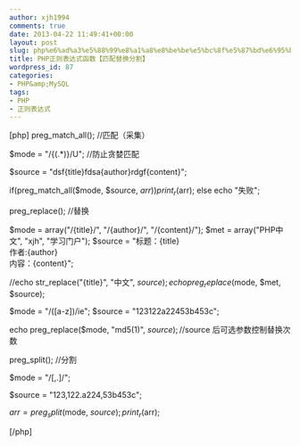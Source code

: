 ```yaml
---
author: xjh1994
comments: true
date: 2013-04-22 11:49:41+00:00
layout: post
slug: php%e6%ad%a3%e5%88%99%e8%a1%a8%e8%be%be%e5%bc%8f%e5%87%bd%e6%95%b0%e3%80%90%e5%8c%b9%e9%85%8d%e6%9b%bf%e6%8d%a2%e5%88%86%e5%89%b2%e3%80%91
title: PHP正则表达式函数【匹配替换分割】
wordpress_id: 87
categories:
- PHP&amp;MySQL
tags:
- PHP
- 正则表达式
---
```


[php]
preg_match_all();                //匹配（采集）

 $mode = "/{(.*)}/U";            //防止贪婪匹配

 $source = "dsf{title}fdsa{author}rdgf{content}";

 if(preg_match_all($mode, $source, $arr))
 	print_r ($arr);
 else
 	echo "失败";

preg_replace();                    //替换

$mode = array("/{title}/", "/{author}/", "/{content}/");
 $met = array("PHP中文", "xjh", "学习门户");
 $source = "标题：{title}<br />作者:{author}<br />内容：{content}";

 //echo str_replace("{title}", "中文", $source);
 echo preg_replace($mode, $met, $source);

 $mode = "/([a-z])/ie";
 $source = "123122a22453b453c";

 echo preg_replace($mode, "md5(1)", $source);        //$source 后可选参数控制替换次数

 preg_split();                    //分割

$mode = "/[,.]/";

 $source = "123,122.a224,53b453c";

 $arr = preg_split($mode, $source);
 print_r($arr);

[/php]
